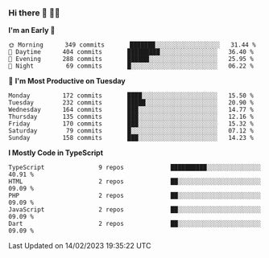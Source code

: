 ### Hi there 👋 🧑‍💻



<!--START_SECTION:waka-->
**I'm an Early 🐤** 

```text
🌞 Morning      349 commits       ███████░░░░░░░░░░░░░░░░░░   31.44 % 
🌆 Daytime      404 commits       █████████░░░░░░░░░░░░░░░░   36.40 % 
🌃 Evening      288 commits       ██████░░░░░░░░░░░░░░░░░░░   25.95 % 
🌙 Night         69 commits       █░░░░░░░░░░░░░░░░░░░░░░░░   06.22 % 

```
📅 **I'm Most Productive on Tuesday** 

```text
Monday         172 commits       ████░░░░░░░░░░░░░░░░░░░░░   15.50 % 
Tuesday        232 commits       █████░░░░░░░░░░░░░░░░░░░░   20.90 % 
Wednesday      164 commits       ███░░░░░░░░░░░░░░░░░░░░░░   14.77 % 
Thursday       135 commits       ███░░░░░░░░░░░░░░░░░░░░░░   12.16 % 
Friday         170 commits       ███░░░░░░░░░░░░░░░░░░░░░░   15.32 % 
Saturday        79 commits       █░░░░░░░░░░░░░░░░░░░░░░░░   07.12 % 
Sunday         158 commits       ███░░░░░░░░░░░░░░░░░░░░░░   14.23 % 

```


**I Mostly Code in TypeScript** 

```text
TypeScript               9 repos             ██████████░░░░░░░░░░░░░░░   40.91 % 
HTML                     2 repos             ██░░░░░░░░░░░░░░░░░░░░░░░   09.09 % 
PHP                      2 repos             ██░░░░░░░░░░░░░░░░░░░░░░░   09.09 % 
JavaScript               2 repos             ██░░░░░░░░░░░░░░░░░░░░░░░   09.09 % 
Dart                     2 repos             ██░░░░░░░░░░░░░░░░░░░░░░░   09.09 % 

```



 Last Updated on 14/02/2023 19:35:22 UTC
<!--END_SECTION:waka-->


